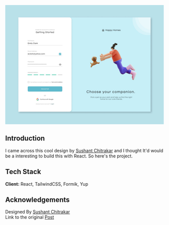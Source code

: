 ![Happy Homes](/HappyHomes.jpg)

## Introduction

I came across this cool design by [Sushant Chitrakar](https://www.linkedin.com/in/sushant-chitrakar/ "Sushant Chitrakar") and I thought It'd would be a interesting to build this with React. So here's the project.

  
## Tech Stack

**Client:** React, TailwindCSS, Formik, Yup

  
## Acknowledgements
Designed By [Sushant Chitrakar](https://www.linkedin.com/in/sushant-chitrakar/ "Sushant Chitrakar")  
Link to the original [Post](https://www.linkedin.com/posts/sushant-chitrakar_dailyui-activity-6818218900174503937-aIfS)